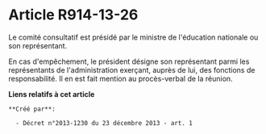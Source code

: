 # Article R914-13-26

Le comité consultatif est présidé par le ministre de l'éducation nationale ou son représentant. 

En cas d'empêchement, le président désigne son représentant parmi les représentants de l'administration exerçant, auprès de
lui, des fonctions de responsabilité. Il en est fait mention au procès-verbal de la réunion.

**Liens relatifs à cet article**

	**Créé par**:

	  - Décret n°2013-1230 du 23 décembre 2013 - art. 1
